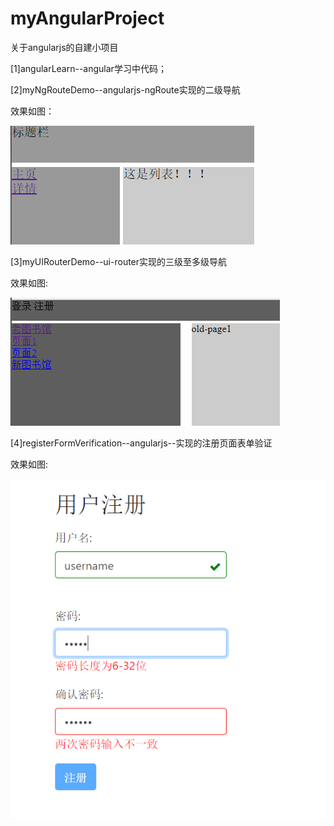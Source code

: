 # myAngularProject
关于angularjs的自建小项目

[1]angularLearn--angular学习中代码；

[2]myNgRouteDemo--angularjs-ngRoute实现的二级导航

效果如图：

![ngRoute二级导航](https://raw.githubusercontent.com/pingping1122/myAngularProject/master/images/ng-route.png)


[3]myUIRouterDemo--ui-router实现的三级至多级导航

效果如图:

![ui-router三级导航](https://raw.githubusercontent.com/pingping1122/myAngularProject/master/images/ui-router.png)

[4]registerFormVerification--angularjs--实现的注册页面表单验证

效果如图:

![angularjs注册表单验证](https://raw.githubusercontent.com/pingping1122/myAngularProject/master/images/registerForm.png)